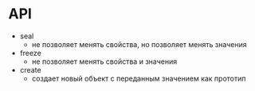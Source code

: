 # API
* seal 
    * не позволяет менять свойства, но позволяет менять значения
* freeze 
    * не позволяет менять свойства и значения
* create 
    * создает новый объект с переданным значением как прототип
    